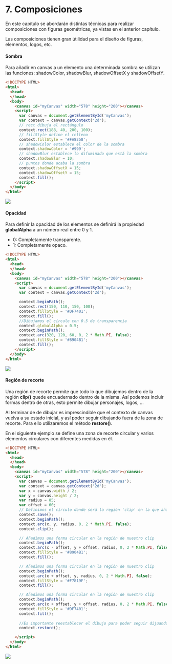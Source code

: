 
# 7. Composiciones

En este capítulo se abordarán distintas técnicas para realizar composiciones con figuras geométricas, ya vistas en el anterior capítulo.

Las composiciones tienen gran útilidad para el diseño de figuras, elementos, logos, etc.


#### Sombra

Para añadir en canvas a un elemento una determinada sombra se utilizan las funciones: shadowColor, shadowBlur, shadowOffsetX y shadowOffsetY.


```html
<!DOCTYPE HTML>
<html>
  <head>
  </head>
  <body>
    <canvas id="myCanvas" width="578" height="200"></canvas>
    <script>
      var canvas = document.getElementById('myCanvas');
      var context = canvas.getContext('2d');
      // rect dibuja el rectángulo
      context.rect(188, 40, 200, 100);
      // fillStyle define el relleno
      context.fillStyle = '#FA8258';
      // shadowColor establece el color de la sombra
      context.shadowColor = '#999';
      // shadowBlur establece lo difuminado que está la sombra
      context.shadowBlur = 10;
      // puntos donde acaba la sombra
      context.shadowOffsetX = 15;
      context.shadowOffsetY = 15;
      context.fill();
    </script>
  </body>
</html>      
```

![](https://s24.postimg.org/jpc13xi45/sombra.png)


#### Opacidad

Para definir la opacidad de los elementos se definirá la propiedad **globalAlpha** a 
un número real entre 0 y 1.
- 0: Completamente transparente.
- 1: Completamente opaco.

```html
<!DOCTYPE HTML>
<html>
  <head>
  </head>
  <body>
    <canvas id="myCanvas" width="578" height="200"></canvas>
    <script>
      var canvas = document.getElementById('myCanvas');
      var context = canvas.getContext('2d');

      context.beginPath();
      context.rect(150, 110, 150, 100);
      context.fillStyle = '#DF7401';
      context.fill();
      //Dibujamos el círculo con 0.5 de transparencia
      context.globalAlpha = 0.5;
      context.beginPath();
      context.arc(320, 120, 60, 0, 2 * Math.PI, false);
      context.fillStyle = '#8904B1';
      context.fill();
    </script>
  </body>
</html>      
```

![](https://s16.postimg.org/azhm65rj9/tranparencia.png)



#### Región de recorte

Una región de recorte permite que todo lo que dibujemos dentro de la región **clip()** quede encuadernado dentro de la misma.
Así podemos incluir formas dentro de otras, esto permite dibujar personajes, logos, ... 

Al terminar de de dibujar es imprescindible que el contexto de canvas vuelva a su estado inicial, y así poder seguir dibujando
 fuera de la zona de recorte. Para ello utilizaremos el método **restore()**.

En el siguiente ejemplo se define una zona de recorte circular y varios elementos circulares con diferentes medidas en él.

```html
<!DOCTYPE HTML>
<html>
  <head>
  </head>
  <body>
    <canvas id="myCanvas" width="578" height="200"></canvas>
    <script>
      var canvas = document.getElementById('myCanvas');
      var context = canvas.getContext('2d');
      var x = canvas.width / 2;
      var y = canvas.height / 2;
      var radius = 85;
      var offset = 60;
      // Definimos el círculo donde será la región 'clip' en la que añadiremos formas encima.
      context.save();
      context.beginPath();
      context.arc(x, y, radius, 0, 2 * Math.PI, false);
      context.clip();

      // Añadimos una forma circular en la región de nuestro clip
      context.beginPath();
      context.arc(x - offset, y + offset, radius, 0, 2 * Math.PI, false);
      context.fillStyle = '#8904B1';
      context.fill();

      // Añadimos una forma circular en la región de nuestro clip
      context.beginPath();
      context.arc(x + offset, y, radius, 0, 2 * Math.PI, false);
      context.fillStyle = '#F7819F';
      context.fill();

      // Añadimos una forma circular en la región de nuestro clip
      context.beginPath();
      context.arc(x + offset, y + offset, radius, 0, 2 * Math.PI, false);
      context.fillStyle = '#DF7401';
      context.fill();
      
      //Es importante reestablecer el dibujo para poder seguir dijuando fuera de la zona clip
      context.restore();

    </script>
  </body>
</html>      
```

![](https://s27.postimg.org/h35kfprb7/clip.png)


